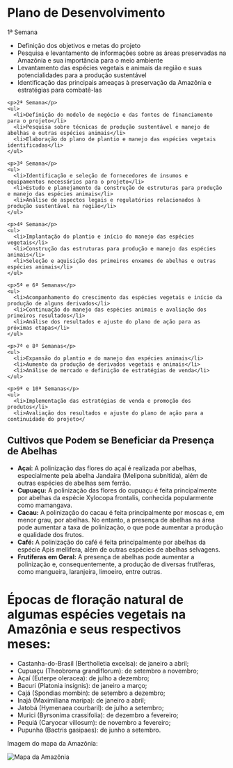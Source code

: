 <html>
  <body>
    <h1>Plano de Desenvolvimento</h1>
    <p>1ª Semana</p>
    <ul>
      <li>Definição dos objetivos e metas do projeto</li>
      <li>Pesquisa e levantamento de informações sobre as áreas preservadas na Amazônia e sua importância para o meio ambiente</li>
      <li>Levantamento das espécies vegetais e animais da região e suas potencialidades para a produção sustentável</li>
      <li>Identificação das principais ameaças à preservação da Amazônia e estratégias para combatê-las</li>
    </ul>

    <p>2ª Semana</p>
    <ul>
      <li>Definição do modelo de negócio e das fontes de financiamento para o projeto</li>
      <li>Pesquisa sobre técnicas de produção sustentável e manejo de abelhas e outras espécies animais</li>
      <li>Elaboração do plano de plantio e manejo das espécies vegetais identificadas</li>
    </ul>

    <p>3ª Semana</p>
    <ul>
      <li>Identificação e seleção de fornecedores de insumos e equipamentos necessários para o projeto</li>
      <li>Estudo e planejamento da construção de estruturas para produção e manejo das espécies animais</li>
      <li>Análise de aspectos legais e regulatórios relacionados à produção sustentável na região</li>
    </ul>

    <p>4ª Semana</p>
    <ul>
      <li>Implantação do plantio e início do manejo das espécies vegetais</li>
      <li>Construção das estruturas para produção e manejo das espécies animais</li>
      <li>Seleção e aquisição dos primeiros enxames de abelhas e outras espécies animais</li>
    </ul>

    <p>5ª e 6ª Semanas</p>
    <ul>
      <li>Acompanhamento do crescimento das espécies vegetais e início da produção de alguns derivados</li>
      <li>Continuação do manejo das espécies animais e avaliação dos primeiros resultados</li>
      <li>Análise dos resultados e ajuste do plano de ação para as próximas etapas</li>
    </ul>

    <p>7ª e 8ª Semanas</p>
    <ul>
      <li>Expansão do plantio e do manejo das espécies animais</li>
      <li>Aumento da produção de derivados vegetais e animais</li>
      <li>Análise de mercado e definição de estratégias de venda</li>
    </ul>

    <p>9ª e 10ª Semanas</p>
    <ul>
      <li>Implementação das estratégias de venda e promoção dos produtos</li>
      <li>Avaliação dos resultados e ajuste do plano de ação para a continuidade do projeto</

<html>
  <head>
    <title>Cultivos Beneficiados pela Presença de Abelhas</title>
  </head>
  <body>
    <h2>Cultivos que Podem se Beneficiar da Presença de Abelhas</h2>
    <ul>
      <li>
        <strong>Açaí:</strong> A polinização das flores do açaí é realizada por abelhas, especialmente pela abelha Jandaíra (Melipona subnitida), além de outras espécies de abelhas sem ferrão.
      </li>
      <li>
        <strong>Cupuaçu:</strong> A polinização das flores do cupuaçu é feita principalmente por abelhas da espécie Xylocopa frontalis, conhecida popularmente como mamangava.
      </li>
      <li>
        <strong>Cacau:</strong> A polinização do cacau é feita principalmente por moscas e, em menor grau, por abelhas. No entanto, a presença de abelhas na área pode aumentar a taxa de polinização, o que pode aumentar a produção e qualidade dos frutos.
      </li>
      <li>
        <strong>Café:</strong> A polinização do café é feita principalmente por abelhas da espécie Apis mellifera, além de outras espécies de abelhas selvagens.
      </li>
      <li>
        <strong>Frutíferas em Geral:</strong> A presença de abelhas pode aumentar a polinização e, consequentemente, a produção de diversas frutíferas, como mangueira, laranjeira, limoeiro, entre outras.
      </li>
    </ul>
  </body>
</html>

        
        
<!DOCTYPE html>
<html>
<head>
	<title>Épocas de floração na Amazônia</title>
</head>
<body>
	<h1>Épocas de floração natural de algumas espécies vegetais na Amazônia e seus respectivos meses:</h1>
	<ul>
		<li>Castanha-do-Brasil (Bertholletia excelsa): de janeiro a abril;</li>
		<li>Cupuaçu (Theobroma grandiflorum): de setembro a novembro;</li>
		<li>Açaí (Euterpe oleracea): de julho a dezembro;</li>
		<li>Bacuri (Platonia insignis): de janeiro a março;</li>
		<li>Cajá (Spondias mombin): de setembro a dezembro;</li>
		<li>Inajá (Maximiliana maripa): de janeiro a abril;</li>
		<li>Jatobá (Hymenaea courbaril): de julho a setembro;</li>
		<li>Murici (Byrsonima crassifolia): de dezembro a fevereiro;</li>
		<li>Pequiá (Caryocar villosum): de novembro a fevereiro;</li>
		<li>Pupunha (Bactris gasipaes): de junho a setembro.</li>
	</ul>
	<p>Imagem do mapa da Amazônia:</p>
	<img src="https://upload.wikimedia.org/wikipedia/commons/thumb/4/4d/Amazonia_Map.jpg/640px-Amazonia_Map.jpg" alt="Mapa da Amazônia">
</body>
</html>

